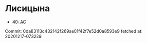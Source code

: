# Лисицына
- [40: AC](40.md)

Commit: 0da83113c432142f269ae01f42f7e52d0a8593e9
 fetched at: 20201217-073229
